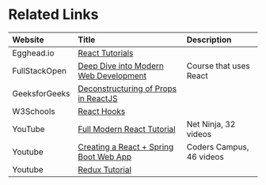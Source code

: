 # Related Links

| **Website**   | **Title**                                                                                                          | **Description**          |
|:------------- |:------------------------------------------------------------------------------------------------------------------ |:------------------------ |
| Egghead.io    | [React Tutorials](https://egghead.io/q/react)                                                                      |                          |
| FullStackOpen | [Deep Dive into Modern Web Development](https://fullstackopen.com/en/)                                             | Course that uses React   |
| GeeksforGeeks | [Deconstructuring of Props in ReactJS](https://www.geeksforgeeks.org/destructuring-of-props-in-reactjs/)           |                          |
| W3Schools     | [React Hooks](https://www.w3schools.com/react/react_hooks.asp)                                                     |                          |
| YouTube       | [Full Modern React Tutorial](https://fullstackopen.com/en/)                                                        | Net Ninja, 32 videos     |
| Youtube       | [Creating a React + Spring Boot Web App](https://www.youtube.com/playlist?list=PL2OrQJM8zmZ2-O_rM2Ju9zYMbY8Ta-8I4) | Coders Campus, 46 videos |
| Youtube       | [Redux Tutorial](https://www.youtube.com/watch?v=zrs7u6bdbUw&ab_channel=freeCodeCamp.org)                                                                                                                   |                          |
